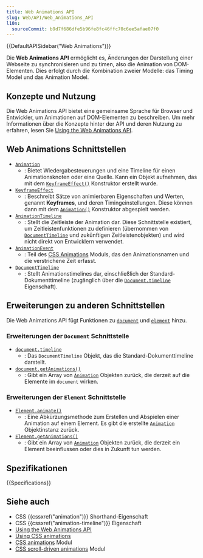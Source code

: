 ```yaml
---
title: Web Animations API
slug: Web/API/Web_Animations_API
l10n:
  sourceCommit: b9d7f686dfe5b96fe8fc46ffc70c6ee5afae07f0
---
```


{{DefaultAPISidebar("Web Animations")}}

Die **Web Animations API** ermöglicht es, Änderungen der Darstellung einer Webseite zu synchronisieren und zu timen, also die Animation von DOM-Elementen. Dies erfolgt durch die Kombination zweier Modelle: das Timing Model und das Animation Model.

## Konzepte und Nutzung

Die Web Animations API bietet eine gemeinsame Sprache für Browser und Entwickler, um Animationen auf DOM-Elementen zu beschreiben. Um mehr Informationen über die Konzepte hinter der API und deren Nutzung zu erfahren, lesen Sie [Using the Web Animations API](/de/docs/Web/API/Web_Animations_API/Using_the_Web_Animations_API).

## Web Animations Schnittstellen

- [`Animation`](/de/docs/Web/API/Animation)
  - : Bietet Wiedergabesteuerungen und eine Timeline für einen Animationsknoten oder eine Quelle. Kann ein Objekt aufnehmen, das mit dem [`KeyframeEffect()`](/de/docs/Web/API/KeyframeEffect/KeyframeEffect) Konstruktor erstellt wurde.
- [`KeyframeEffect`](/de/docs/Web/API/KeyframeEffect)
  - : Beschreibt Sätze von animierbaren Eigenschaften und Werten, genannt **Keyframes**, und deren Timingeinstellungen. Diese können dann mit dem [`Animation()`](/de/docs/Web/API/Animation/Animation) Konstruktor abgespielt werden.
- [`AnimationTimeline`](/de/docs/Web/API/AnimationTimeline)
  - : Stellt die Zeitleiste der Animation dar. Diese Schnittstelle existiert, um Zeitleistenfunktionen zu definieren (übernommen von [`DocumentTimeline`](/de/docs/Web/API/DocumentTimeline) und zukünftigen Zeitleistenobjekten) und wird nicht direkt von Entwicklern verwendet.
- [`AnimationEvent`](/de/docs/Web/API/AnimationEvent)
  - : Teil des [CSS Animations](/de/docs/Web/CSS/CSS_animations) Moduls, das den Animationsnamen und die verstrichene Zeit erfasst.
- [`DocumentTimeline`](/de/docs/Web/API/DocumentTimeline)
  - : Stellt Animationstimelines dar, einschließlich der Standard-Dokumenttimeline (zugänglich über die [`Document.timeline`](/de/docs/Web/API/Document/timeline) Eigenschaft).

## Erweiterungen zu anderen Schnittstellen

Die Web Animations API fügt Funktionen zu [`document`](/de/docs/Web/API/Document) und [`element`](/de/docs/Web/API/Element) hinzu.

### Erweiterungen der `Document` Schnittstelle

- [`document.timeline`](/de/docs/Web/API/Document/timeline)
  - : Das `DocumentTimeline` Objekt, das die Standard-Dokumenttimeline darstellt.
- [`document.getAnimations()`](/de/docs/Web/API/Document/getAnimations)
  - : Gibt ein Array von [`Animation`](/de/docs/Web/API/Animation) Objekten zurück, die derzeit auf die Elemente im `document` wirken.

### Erweiterungen der `Element` Schnittstelle

- [`Element.animate()`](/de/docs/Web/API/Element/animate)
  - : Eine Abkürzungsmethode zum Erstellen und Abspielen einer Animation auf einem Element. Es gibt die erstellte [`Animation`](/de/docs/Web/API/Animation) Objektinstanz zurück.
- [`Element.getAnimations()`](/de/docs/Web/API/Element/getAnimations)
  - : Gibt ein Array von [`Animation`](/de/docs/Web/API/Animation) Objekten zurück, die derzeit ein Element beeinflussen oder dies in Zukunft tun werden.

## Spezifikationen

{{Specifications}}

## Siehe auch

- CSS {{cssxref("animation")}} Shorthand-Eigenschaft
- CSS {{cssxref("animation-timeline")}} Eigenschaft
- [Using the Web Animations API](/de/docs/Web/API/Web_Animations_API/Using_the_Web_Animations_API)
- [Using CSS animations](/de/docs/Web/CSS/CSS_animations/Using_CSS_animations)
- [CSS animations](/de/docs/Web/CSS/CSS_animations) Modul
- [CSS scroll-driven animations](/de/docs/Web/CSS/CSS_scroll-driven_animations) Modul
